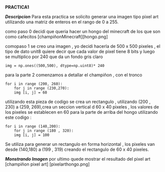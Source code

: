 **PRACTICA1**

***Descripcion***
Para esta practica se solicito generar una imagen tipo pixel art utilizando una matriz de enteros en el rango de 0 a 255.

como paso 0 decidi que queria hacer un hongo del minecraft de los que son como cafecitos
[champiñonMinecraft][hongo.png]


comopaso 1 se creo una imagen , yo decidi hacerla de 500 x 500 pixeles , el tipo de dato unit8 quiere decir que cada valor de pixel tiene 8 bits y luego se multiplico por 240 que da un fondo gris claro 

~~~
img = np.ones((500,500), dtype=np.uint8)* 240
~~~

para la parte 2 comenzamos a detallar el champiñon , con el tronco 


~~~
for i in range (200, 260):
    for j in range (230,270):
    img [i, j] = 60
~~~


utilizando esta pieza de codigo se crea un rectangulo ,  utilizando (200 , 230) a (259, 269),crea un seccion vertical d 60 x 40 pixeles , los valores de los pixeles se establecen en 60 para la parte de arriba del hongo utilizando este codigo :
~~~
for i in range (140,200):
    for j in range (180 , 320):
    img [i, j] = 100
~~~

Se utiliza para generar un rectangulo en forma horizontal , los pixeles van desde (140,180)
a (199 , 319) creando el rectangulo de 60  x 40 pixeles.

***Monstrando Imagen***
por ultimo quede mostrar el resultado del pixel art 
[champiñon pixel art] [pixelarthongo.png]

    

